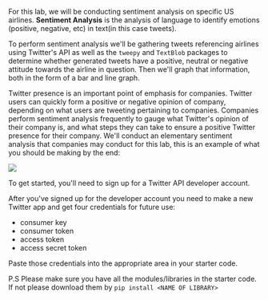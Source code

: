 <!--title={Introduction}-->

For this lab, we will be conducting sentiment analysis on specific US airlines. **Sentiment Analysis** is the analysis of language to identify emotions (positive, negative, etc) in text(in this case tweets). 

To perform sentiment analysis we'll be gathering tweets referencing airlines using Twitter's API as well as the `tweepy` and `TextBlob` packages to determine whether generated tweets have a positive, neutral or negative attitude towards the airline in question. Then we'll graph that information, both in the form of a bar and line graph.

Twitter presence is an important point of emphasis for companies. Twitter users can quickly form a positive or negative opinion of company, depending on what users are tweeting pertaining to companies. Companies perform sentiment analysis frequently to gauge what Twitter's opinion of their company is, and what steps they can take to ensure a positive Twitter presence for their company. We'll conduct an elementary sentiment analysis that companies may conduct for this lab, this is an example of what you should be making by the end:

![](https://projectbit.s3-us-west-1.amazonaws.com/darlene/labs/AirlineSentimentExample.png)

To get started, you'll need to sign up for a Twitter API developer account. 



After you've signed up for the developer account you need to make a new Twitter app and get four credentials for future use: 

* consumer key
* consumer token
* access token
* access secret token

Paste those credentials into the appropriate area in your starter code.



P.S Please make sure you have all the modules/libraries in the starter code. If not please  download them by `pip install <NAME OF LIBRARY>`